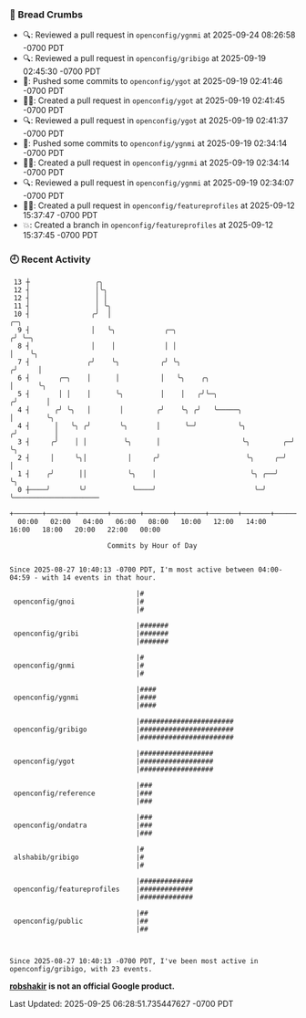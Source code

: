 ### 🍞 Bread Crumbs

 * 🔍: Reviewed a pull request in  `openconfig/ygnmi` at 2025-09-24 08:26:58 -0700 PDT
 * 🔍: Reviewed a pull request in  `openconfig/gribigo` at 2025-09-19 02:45:30 -0700 PDT
 * 🚢: Pushed some commits to `openconfig/ygot` at 2025-09-19 02:41:46 -0700 PDT
 * ✍🏼: Created a pull request in `openconfig/ygot` at 2025-09-19 02:41:45 -0700 PDT
 * 🔍: Reviewed a pull request in  `openconfig/ygot` at 2025-09-19 02:41:37 -0700 PDT
 * 🚢: Pushed some commits to `openconfig/ygnmi` at 2025-09-19 02:34:14 -0700 PDT
 * ✍🏼: Created a pull request in `openconfig/ygnmi` at 2025-09-19 02:34:14 -0700 PDT
 * 🔍: Reviewed a pull request in  `openconfig/ygnmi` at 2025-09-19 02:34:07 -0700 PDT
 * ✍🏼: Created a pull request in `openconfig/featureprofiles` at 2025-09-12 15:37:47 -0700 PDT
 * 💥: Created a branch in `openconfig/featureprofiles` at 2025-09-12 15:37:45 -0700 PDT

### 🕘 Recent Activity
```
 13 ┼                ╭╮
 12 ┤                │╰╮
 12 ┤                │ │
 11 ┤                │ ╰╮
 10 ┤               ╭╯  │                                                ╭─╮
  9 ┤               │   ╰╮            ╭─╮                               ╭╯ ╰─╮
  8 ┤               │    │            │ │                               │    ╰╮
  7 ┤              ╭╯    ╰╮          ╭╯ ╰╮                             ╭╯     │
  6 ┤       ╭─╮    │      │          │   ╰╮    ╭╮                      │      ╰╮
  5 ┤       │ │    │      ╰╮         │    │   ╭╯╰─╮                   ╭╯       │
  4 ┤      ╭╯ ╰╮   │       │        ╭╯    ╰╮ ╭╯   ╰─────╮             │        ╰╮
  4 ┤      │   ╰╮ ╭╯       ╰╮       │      ╰─╯          ╰╮           ╭╯         │
  3 ┤     ╭╯    │ │         ╰╮      │                    ╰╮        ╭─╯          ╰╮
  2 ┤     │     ╰╮│          │     ╭╯                     ╰╮     ╭─╯             │
  1 ┤    ╭╯      ││          ╰╮    │                       ╰╮ ╭──╯               ╰╮
  0 ┼────╯       ╰╯           ╰────╯                        ╰─╯                   ╰─────────────────────
    +───────+───────+───────+───────+───────+───────+───────+───────+───────+───────+───────+───────+────
  00:00   02:00   04:00   06:00   08:00   10:00   12:00   14:00   16:00   18:00   20:00   22:00   00:00   

						Commits by Hour of Day


Since 2025-08-27 10:40:13 -0700 PDT, I'm most active between 04:00-04:59 - with 14 events in that hour.

```



```
                               |#
 openconfig/gnoi               |#
                               |#

                               |#######
 openconfig/gribi              |#######
                               |#######

                               |#
 openconfig/gnmi               |#
                               |#

                               |####
 openconfig/ygnmi              |####
                               |####

                               |#######################
 openconfig/gribigo            |#######################
                               |#######################

                               |##################
 openconfig/ygot               |##################
                               |##################

                               |###
 openconfig/reference          |###
                               |###

                               |###
 openconfig/ondatra            |###
                               |###

                               |#
 alshabib/gribigo              |#
                               |#

                               |#############
 openconfig/featureprofiles    |#############
                               |#############

                               |##
 openconfig/public             |##
                               |##



Since 2025-08-27 10:40:13 -0700 PDT, I've been most active in openconfig/gribigo, with 23 events.

```
**[robshakir](mailto:robjs@google.com) is not an official Google product.**  


Last Updated: 2025-09-25 06:28:51.735447627 -0700 PDT
